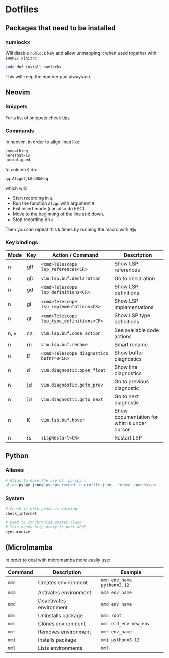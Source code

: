 # Dotfiles

## Packages that need to be installed

### numlockx

Will disable `numlock` key and allow unmapping it
when used together with `$HOME/.xinitrc`

```bash
sudo dnf install numlockx
```

This will keep the number pad always on.

## Neovim

### Snippets

For a list of snippets check [this](doc/snippets.md)

### Commands 

In neovim, in order to align lines like:

```pyhon
some=thing
herethat=is
not=aligned
```

to column `9` do:

```bash
qq:Align9jk0<DOWN>q
```

which will:

- Start recording in `q`.
- Run the function `Align` with argument `9`
- Exit insert mode (can also do ESC).
- Move to the beginning of the line and down.
- Stop recording on `q`

Then you can repeat this `N` times by running the macro with `N@q`

### Key bindings 


| Mode       | Key           | Action / Command                                      | Description                               |
|------------|---------------|------------------------------------------------------|-------------------------------------------|
| n          | gR            | `<cmd>Telescope lsp_references<CR>`                  | Show LSP references                        |
| n          | gD            | `vim.lsp.buf.declaration`                            | Go to declaration                          |
| n          | gd            | `<cmd>Telescope lsp_definitions<CR>`                 | Show LSP definitions                        |
| n          | gi            | `<cmd>Telescope lsp_implementations<CR>`            | Show LSP implementations                   |
| n          | gt            | `<cmd>Telescope lsp_type_definitions<CR>`           | Show LSP type definitions                  |
| n, v       | <leader>ca    | `vim.lsp.buf.code_action`                            | See available code actions                 |
| n          | <leader>rn    | `vim.lsp.buf.rename`                                 | Smart rename                               |
| n          | <leader>D     | `<cmd>Telescope diagnostics bufnr=0<CR>`            | Show buffer diagnostics                     |
| n          | <leader>d     | `vim.diagnostic.open_float`                          | Show line diagnostics                       |
| n          | [d            | `vim.diagnostic.goto_prev`                           | Go to previous diagnostic                   |
| n          | ]d            | `vim.diagnostic.goto_next`                           | Go to next diagnostic                       |
| n          | K             | `vim.lsp.buf.hover`                                  | Show documentation for what is under cursor|
| n          | <leader>rs    | `:LspRestart<CR>`                                    | Restart LSP                                 |


## Python

### Aliases 

```bash
# Alias to ease the use of `py-spy`:
alias pyspy_json='py-spy record -o profile.json --format speedscope --'
```

### System

```bash
# Check if http proxy is working
check_internet
```

```bash
# Used to synchronize system clock
# This needs http proxy in port 8888
synchronize
```

## (Micro)mamba

In order to deal with micromamba more easily use:

| Command | Description             | Example                    |
| ------- | ----------------------- | -------------------------- |
| `mmn`   | Creates environment     | `mmn env_name python=3.12` |
| `mma`   | Activates environment   | `mma env_name`             |
| `mmd`   | Deactivates environment | `mmd env_name`             |
| `mmu`   | Uninstalls package      | `mmu root`                 |
| `mmc`   | Clones environment      | `mmc old_env new_env`      |
| `mmr`   | Removes environment     | `mmr env_name`             |
| `mmi`   | Installs package        | `mmi python=3.12`          |
| `mml`   | Lists environments      | `mml`                      |


